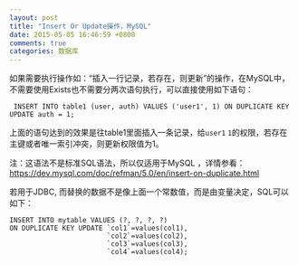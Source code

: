 ```yaml
---
layout: post
title: "Insert Or Update操作，MySQL"
date: 2015-05-05 16:46:59 +0800
comments: true
categories: 数据库
---
```



如果需要执行操作如：“插入一行记录，若存在，则更新”的操作，在MySQL中，不需要使用Exists也不需要分两次语句执行，可以直接使用如下语句：

     INSERT INTO table1 (user, auth) VALUES ('user1', 1) ON DUPLICATE KEY UPDATE auth = 1;

上面的语句达到的效果是往table1里面插入一条记录，给`user1` `1`的权限，若存在主键或者唯一索引冲突，则更新权限值为1。

注：这语法不是标准SQL语法，所以仅适用于MySQL ，详情参看：https://dev.mysql.com/doc/refman/5.0/en/insert-on-duplicate.html

若用于JDBC, 而替换的数据不是像上面一个常数值，而是由变量决定，SQL可以如下：

	INSERT INTO mytable VALUES (?, ?, ?, ?)
	ON DUPLICATE KEY UPDATE `col1`=values(col1), 
							`col2`=values(col2), 
							`col3`=values(col3), 
							`col4`=values(col4);








